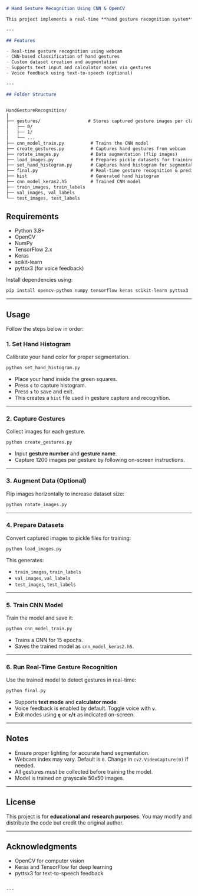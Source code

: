 
```markdown
# Hand Gesture Recognition Using CNN & OpenCV

This project implements a real-time **hand gesture recognition system** using OpenCV and Convolutional Neural Networks (CNN) in Keras/TensorFlow. The system captures hand gestures via webcam, trains a CNN model, and predicts gestures in real-time.

---

## Features

- Real-time gesture recognition using webcam
- CNN-based classification of hand gestures
- Custom dataset creation and augmentation
- Supports text input and calculator modes via gestures
- Voice feedback using text-to-speech (optional)

---

## Folder Structure


HandGestureRecognition/
│
├── gestures/                  # Stores captured gesture images per class
│   ├── 0/
│   ├── 1/
│   └── ...
├── cnn_model_train.py          # Trains the CNN model
├── create_gestures.py          # Captures hand gestures from webcam
├── rotate_images.py            # Data augmentation (flip images)
├── load_images.py              # Prepares pickle datasets for training
├── set_hand_histogram.py       # Captures hand histogram for segmentation
├── final.py                    # Real-time gesture recognition & prediction
├── hist                        # Generated hand histogram
├── cnn_model_keras2.h5         # Trained CNN model
├── train_images, train_labels
├── val_images, val_labels
└── test_images, test_labels

````

## Requirements

- Python 3.8+
- OpenCV
- NumPy
- TensorFlow 2.x
- Keras
- scikit-learn
- pyttsx3 (for voice feedback)

Install dependencies using:

```bash
pip install opencv-python numpy tensorflow keras scikit-learn pyttsx3
````

---

## Usage

Follow the steps below in order:

### 1. Set Hand Histogram

Calibrate your hand color for proper segmentation.

```bash
python set_hand_histogram.py
```

* Place your hand inside the green squares.
* Press **`c`** to capture histogram.
* Press **`s`** to save and exit.
* This creates a `hist` file used in gesture capture and recognition.

---

### 2. Capture Gestures

Collect images for each gesture.

```bash
python create_gestures.py
```

* Input **gesture number** and **gesture name**.
* Capture 1200 images per gesture by following on-screen instructions.

---

### 3. Augment Data (Optional)

Flip images horizontally to increase dataset size:

```bash
python rotate_images.py
```

---

### 4. Prepare Datasets

Convert captured images to pickle files for training:

```bash
python load_images.py
```

This generates:

* `train_images`, `train_labels`
* `val_images`, `val_labels`
* `test_images`, `test_labels`

---

### 5. Train CNN Model

Train the model and save it:

```bash
python cnn_model_train.py
```

* Trains a CNN for 15 epochs.
* Saves the trained model as `cnn_model_keras2.h5`.

---

### 6. Run Real-Time Gesture Recognition

Use the trained model to detect gestures in real-time:

```bash
python final.py
```

* Supports **text mode** and **calculator mode**.
* Voice feedback is enabled by default. Toggle voice with **`v`**.
* Exit modes using **`q`** or **`c`/`t`** as indicated on-screen.

---

## Notes

* Ensure proper lighting for accurate hand segmentation.
* Webcam index may vary. Default is `0`. Change in `cv2.VideoCapture(0)` if needed.
* All gestures must be collected before training the model.
* Model is trained on grayscale 50x50 images.

---

## License

This project is for **educational and research purposes**. You may modify and distribute the code but credit the original author.

---

## Acknowledgments

* OpenCV for computer vision
* Keras and TensorFlow for deep learning
* pyttsx3 for text-to-speech feedback

```

---


